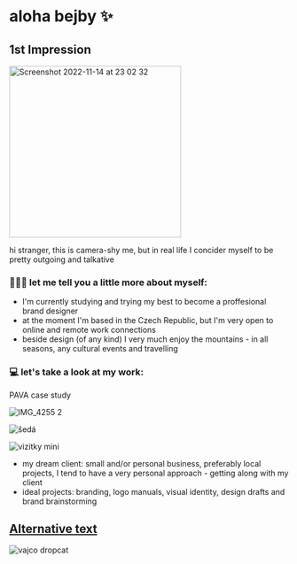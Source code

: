 # aloha bejby ✨

## 1st Impression   

<img width="310" alt="Screenshot 2022-11-14 at 23 02 32" src="https://user-images.githubusercontent.com/116082681/201777437-17d27abf-d7a3-4e85-8ff1-cbb1476c121a.png">

hi stranger, this is camera-shy me, but in real life I concider myself to be pretty outgoing and talkative

### 💁🏻‍♀️ let me tell you a little more about myself: 
- I'm currently studying and trying my best to become a proffesional brand designer
- at the moment I'm based in the Czech Republic, but I'm very open to online and remote work connections
- beside design (of any kind) I very much enjoy the mountains - in all seasons, any cultural events and travelling

### 💻 let's take a look at my work:

PAVA case study

![IMG_4255 2](https://user-images.githubusercontent.com/116082681/201919460-4fb94e64-77ba-44ad-ad55-3f2d538e3d5b.jpg)

![šedá](https://user-images.githubusercontent.com/116082681/201920263-a1995df6-7b23-45be-8271-11f9a207e10a.svg)

![vizitky mini](https://user-images.githubusercontent.com/116082681/201919116-032222df-b68c-4898-9ec7-864ab9e6681c.jpg)

- my dream client: small and/or personal business, preferably local projects, I tend to have a very personal approach - getting along with my client 
- ideal projects: branding, logo manuals, visual identity, design drafts and brand brainstorming




## [Alternative text](01-alterative-text)

![vajco dropcat](https://user-images.githubusercontent.com/116082681/197730232-f8a9f528-50c2-48ac-8205-953b24cd4ba3.png)
